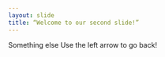 ```yaml
---
layout: slide
title: “Welcome to our second slide!”
---
```

Something else
Use the left arrow to go back!
